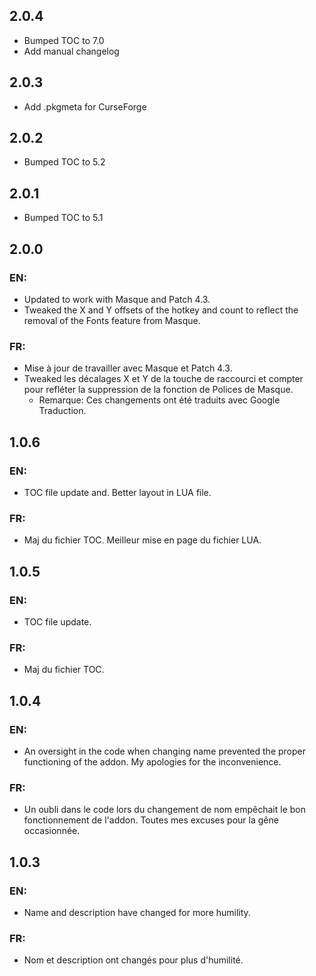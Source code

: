 ## 2.0.4
- Bumped TOC to 7.0
- Add manual changelog

## 2.0.3
- Add .pkgmeta for CurseForge

## 2.0.2
- Bumped TOC to 5.2 

## 2.0.1
- Bumped TOC to 5.1 

## 2.0.0
### EN:
- Updated to work with Masque and Patch 4.3.
- Tweaked the X and Y offsets of the hotkey and count to reflect the removal of the Fonts feature from Masque.

### FR:
- Mise à jour de travailler avec Masque et Patch 4.3.
- Tweaked les décalages X et Y de la touche de raccourci et compter pour refléter la suppression de la fonction de Polices de Masque. 
    - Remarque: Ces changements ont été traduits avec Google Traduction. 

## 1.0.6
### EN:
- TOC file update and. Better layout in LUA file.

### FR:
- Maj du fichier TOC. Meilleur mise en page du fichier LUA. 

## 1.0.5
### EN:
- TOC file update.

### FR:
- Maj du fichier TOC. 

## 1.0.4
### EN:
- An oversight in the code when changing name prevented the proper functioning of the addon. My apologies for the inconvenience.

### FR:
- Un oubli dans le code lors du changement de nom empêchait le bon fonctionnement de l'addon. Toutes mes excuses pour la gêne occasionnée. 

## 1.0.3
### EN:
- Name and description have changed for more humility.

### FR:
- Nom et description ont changés pour plus d'humilité.
